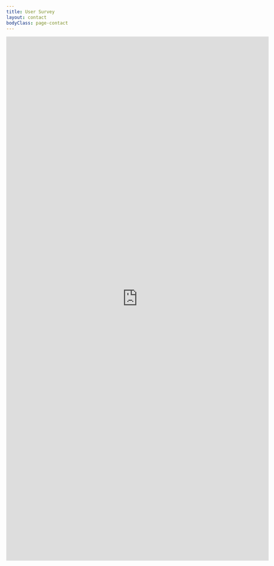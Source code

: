 ```yaml
---
title: User Survey
layout: contact
bodyClass: page-contact
---
```



<iframe src="https://docs.google.com/forms/d/e/1FAIpQLSd1tts0vntcuMQCZwJ8HxubbEVvmA9yoMu50adOyFNFM5HIDg/viewform?embedded=true" width="700" height="1400" frameborder="0" marginheight="0" marginwidth="0">Loading…</iframe>

